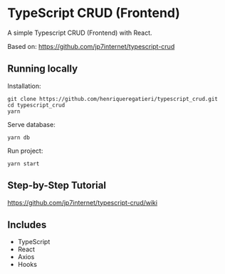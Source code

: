 # TypeScript CRUD (Frontend)

A simple Typescript CRUD (Frontend) with React.

Based on: https://github.com/jp7internet/typescript-crud

## Running locally

Installation:

```
git clone https://github.com/henriqueregatieri/typescript_crud.git
cd typescript_crud
yarn
```

Serve database:

```
yarn db
```

Run project:

```
yarn start
```

## Step-by-Step Tutorial

https://github.com/jp7internet/typescript-crud/wiki

## Includes

- TypeScript
- React
- Axios
- Hooks
